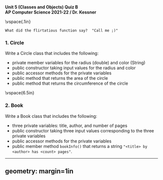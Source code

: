 __Unit 5 (Classes and Objects) Quiz B__  
__AP Computer Science 2021-22 / Dr. Kessner__  

\vspace{.1in}

```
What did the flirtatious function say?  "Call me ;)"
```

### 1. Circle

Write a Circle class that includes the following:

* private member variables for the radius (double) and color (String)
* public constructor taking input values for the radius and color
* public accessor methods for the private variables
* public method that returns the area of the circle
* public method that returns the circumference of the circle


\vspace{6.5in}


### 2. Book

Write a Book class that includes the following:

* three private variables: title, author, and number of pages
* public constructor taking three input values corresponding to the three private variables
* public accessor methods for the private variables
* public member method `bookInfo()` that returns a string 
`"<title> by <author> has <count> pages"`.



---
geometry: margin=1in
---


